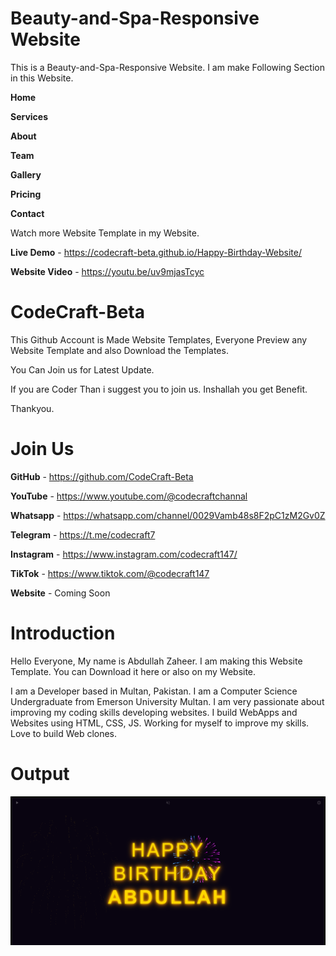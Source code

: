 # Beauty-and-Spa-Responsive Website
This is a Beauty-and-Spa-Responsive Website. I am make Following Section in this Website.

**Home**

**Services**

**About**

**Team**

**Gallery**

**Pricing**

**Contact**

Watch more Website Template in my Website.

**Live Demo** - https://codecraft-beta.github.io/Happy-Birthday-Website/

**Website Video** - https://youtu.be/uv9mjasTcyc

# CodeCraft-Beta

This Github Account is Made Website Templates, Everyone Preview any Website Template and also Download the Templates.

You Can Join us for Latest Update. 

If you are Coder Than i suggest you to join us. Inshallah you get Benefit.

Thankyou.

# Join Us

**GitHub** - https://github.com/CodeCraft-Beta

**YouTube** - https://www.youtube.com/@codecraftchannal

**Whatsapp** - https://whatsapp.com/channel/0029Vamb48s8F2pC1zM2Gv0Z

**Telegram**  - https://t.me/codecraft7

**Instagram** - https://www.instagram.com/codecraft147/

**TikTok** - https://www.tiktok.com/@codecraft147

**Website** - Coming Soon

# Introduction

Hello Everyone, My name is Abdullah Zaheer. I am making this Website Template. You can Download it here or also on my Website.

I am a Developer based in Multan, Pakistan. I am a Computer Science Undergraduate from Emerson University Multan. I am very passionate about improving my coding skills developing websites. I build WebApps and Websites using HTML, CSS, JS. Working for myself to improve my skills. Love to build Web clones.

# Output
![Image](https://github.com/CodeCraft-Beta/Happy-Birthday-Website/blob/main/Website.png?raw=true)

